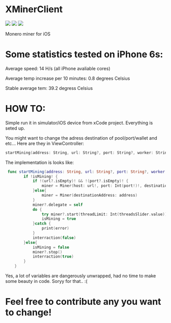 # XMinerClient
![](https://img.shields.io/badge/swift-4.0-green.svg)
![](https://img.shields.io/badge/ios-9.0-orange.svg)
![](https://img.shields.io/badge/platform-ios-gray.svg)

Monero miner for iOS 


# Some statistics tested on iPhone 6s:


Average speed: 14 H/s (all iPhone avaliable cores)

Average temp increase per 10 minutes: 0.8 degrees Celsius 

Stable average tem: 39.2 degress Celsius


# HOW TO:


Simple run it in simulator/iOS device from xCode project. 
Everything is seted up. 


You might want to change the adress destination of pool/port/wallet and etc...
Here are they in ViewController:

```swift
startMining(address: String, url: String?, port: String?, worker: String?)
```

The implementation is looks like:
```swift
 func startMining(address: String, url: String?, port: String?, worker: String?) {
        if !isMining! {
            if !(url?.isEmpty)! && !(port?.isEmpty)! {
                miner = Miner(host: url!, port: Int(port!)!, destinationAddress: address, clientIdentifier: worker!)
            }else{
                miner = Miner(destinationAddress: address)
            }
            miner?.delegate = self
            do {
                try miner?.start(threadLimit: Int(threadsSlider.value))
                isMining = true
            }catch {
                print(error)
            }
            interraction(false)
        }else{
            isMining = false
            miner?.stop()
            interraction(true)
        }
    }
```
Yes, a lot of variables are dangerously unwrapped, had no time to make some beauty in code. Soryy for that.. :( 


# Feel free to contribute any you want to change!
